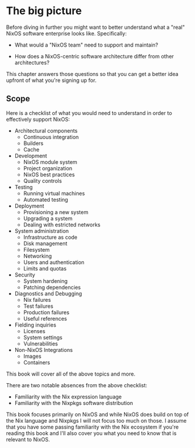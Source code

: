 # The big picture

Before diving in further you might want to better understand what a "real" NixOS software enterprise looks like.  Specifically:

- What would a "NixOS team" need to support and maintain?

- How does a NixOS-centric software architecture differ from other architectures?

This chapter answers those questions so that you can get a better idea upfront of what you're signing up for.

## Scope

Here is a checklist of what you would need to understand in order to effectively support NixOS:

- Architectural components
  - Continuous integration
  - Builders
  - Cache
- Development
  - NixOS module system
  - Project organization
  - NixOS best practices
  - Quality controls
- Testing
  - Running virtual machines
  - Automated testing
- Deployment
  - Provisioning a new system
  - Upgrading a system
  - Dealing with estricted networks
- System administration
  - Infrastructure as code
  - Disk management
  - Filesystem
  - Networking
  - Users and authentication
  - Limits and quotas
- Security
  - System hardening
  - Patching dependencies
- Diagnostics and Debugging
  - Nix failures
  - Test failures
  - Production failures
  - Useful references
- Fielding inquiries
  - Licenses
  - System settings
  - Vulnerabilities
- Non-NixOS Integrations
  - Images
  - Containers

This book will cover all of the above topics and more.

There are two notable absences from the above checklist:

- Familiarity with the Nix expression language
- Familiarity with the Nixpkgs software distribution

This book focuses primarily on NixOS and while NixOS does build on top of the Nix language and Nixpkgs I will not focus too much on those.  I assume that you have some passing familiarity with the Nix ecosystem if you're reading this book and I'll also cover you what you need to know that is relevant to NixOS.
